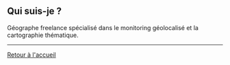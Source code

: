 
## Qui suis-je ?

Géographe freelance spécialisé dans le monitoring géolocalisé et la cartographie thématique.

----

[Retour à l'accueil](index.md)

